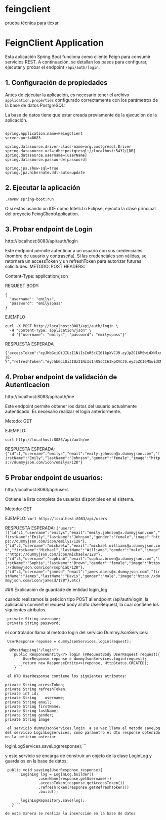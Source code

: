 # feingclient
prueba técnica para ticxar
# FeignClient Application

Esta aplicación Spring Boot funciona como cliente Feign para consumir servicios REST. A continuación, se detallan los pasos para configurar, ejecutar y probar el endpoint `/api/auth/login`.

## 1. Configuración de propiedades

Antes de ejecutar la aplicación, es necesario tener el archivo `application.properties` configurado correctamente con los parámetros de la base de datos PostgreSQL:

La base de datos tiene que estar creada previamente de la ejecución de la aplicación.

```properties

spring.application.name=FeingClient
server.port=8083

spring.datasource.driver-class-name=org.postgresql.Driver
spring.datasource.url=jdbc:postgresql://localhost:5432/[DB]
spring.datasource.username=[userName]
spring.datasource.password=[password]

spring.jpa.show-sql=true
spring.jpa.hibernate.ddl-auto=update
```
## 2. Ejecutar la aplicación

```./mvnw spring-boot:run```

O si estás usando un IDE como IntelliJ o Eclipse, ejecuta la clase principal del proyecto FeingClientApplication.

## 3. Probar endpoint de Login

http://localhost:8083/api/auth/login

Este endpoint permite autenticar a un usuario con sus credenciales (nombre de usuario y contraseña). Si las credenciales son válidas, se retornará un accessToken y un refreshToken para autorizar futuras solicitudes.
METODO:
POST
HEADERS:

Content-Type: application/json

REQUEST BODY:
```
{
  "username": "emilys",
  "password": "emilyspass"
}
``` 
EJEMPLO:
```
curl -X POST http://localhost:8083/api/auth/login \
  -H "Content-Type: application/json" \
  -d '{"username": "emilys", "password": "emilyspass"}'
```
RESPUESTA ESPERADA
```
{"accessToken":"eyJhbGciOiJIUzI1NiIsInR5cCI6IkpXVCJ9.eyJpZCI6MSwidXNlcm5hbWUiOiJlbWlseXMiLCJlbWFpbCI6ImVtaWx5LmpvaG5zb25AeC5kdW1teWpzb24uY29tIiwiZmlyc3ROYW1lIjoiRW1pbHkiLCJsYXN0TmFtZSI6IkpvaG5zb24iLCJnZW5kZXIiOiJmZW1hbGUiLCJpbWFnZSI6Imh0dHBzOi8vZHVtbXlqc29uLmNvbS9pY29uL2VtaWx5cy8xMjgiLCJpYXQiOjE3NTQzMzc3MjEsImV4cCI6MTc1NDM0MTMyMX0.ECHg_sAiHG64S34nP8zLvKK8ME6qc6uyD6gaVz-jE-Y","refreshToken":"eyJhbGciOiJIUzI1NiIsInR5cCI6IkpXVCJ9.eyJpZCI6MSwidXNlcm5hbWUiOiJlbWlseXMiLCJlbWFpbCI6ImVtaWx5LmpvaG5zb25AeC5kdW1teWpzb24uY29tIiwiZmlyc3ROYW1lIjoiRW1pbHkiLCJsYXN0TmFtZSI6IkpvaG5zb24iLCJnZW5kZXIiOiJmZW1hbGUiLCJpbWFnZSI6Imh0dHBzOi8vZHVtbXlqc29uLmNvbS9pY29uL2VtaWx5cy8xMjgiLCJpYXQiOjE3NTQzMzc3MjEsImV4cCI6MTc1NjkyOTcyMX0.calEMgY_nRkpbNDkEpscGPFDzdKVpKMLi0hg8oJcWXs","id":1,"username":"emilys","email":"emily.johnson@x.dummyjson.com","firstName":"Emily","lastName":"Johnson","gender":"female","image":"https://dummyjson.com/icon/emilys/128"}

```
## 4. Probar endpoint de validación de Autenticacion

 http://localhost:8083/api/auth/me
 
Este endpoint permite obtener los datos del usuario actualmente autenticado. Es necesario realizar el login anteriormente.
 
Metodo:
GET

EJEMPLO:

```curl http://localhost:8083/api/auth/me```

RESPUESTA ESPERADA:
```{"id":1,"username":"emilys","email":"emily.johnson@x.dummyjson.com","firstName":"Emily","lastName":"Johnson","gender":"female","image":"https://dummyjson.com/icon/emilys/128"}```


## 5 Probar endpoint de usuarios:
http://localhost:8083/api/users

Obtiene la lista completa de usuarios disponibles en el sistema.

Metodo:
GET

EJEMPLO:
```curl http://localhost:8083/api/users```

RESPUESTA ESPERADA:
```{"users":[{"id":1,"username":"emilys","email":"emily.johnson@x.dummyjson.com","firstName":"Emily","lastName":"Johnson","gender":"female","image":"https://dummyjson.com/icon/emilys/128"},{"id":2,"username":"michaelw","email":"michael.williams@x.dummyjson.com","firstName":"Michael","lastName":"Williams","gender":"male","image":"https://dummyjson.com/icon/michaelw/128"},{"id":3,"username":"sophiab","email":"sophia.brown@x.dummyjson.com","firstName":"Sophia","lastName":"Brown","gender":"female","image":"https://dummyjson.com/icon/sophiab/128"},{"id":4,"username":"jamesd","email":"james.davis@x.dummyjson.com","firstName":"James","lastName":"Davis","gender":"male","image":"https://dummyjson.com/icon/jamesd/128"},etc}```

##6 Explicación de guardade de entidad login_log

cuando realizamos la peticion tipo POST al endpoint /api/auth/login, la aplicación conviert el request body al dto UserRequest,
la cual contiene los siguientes atributos.
```
 private String username;
 private String password;
 ```
 el controlador llama al metodo login del  servicio DummyJsonServices:
```
 UserResponse reponse = dummyJsonServices.login(request);
 
  @PostMapping("/login")
    public ResponseEntity<?> login (@RequestBody UserRequest request){
        UserResponse reponse = dummyJsonServices.login(request);
        return new ResponseEntity<>(reponse, HttpStatus.CREATED);
    }```

 el DTO UserResponse contiene los siguientes atributos:
 ```
    private String accessToken;
    private String refreshToken;
    private int id;
    private String    username;
    private String email;
    private String firstName;
    private String lastName;
    private String gender;
    private String image
```	
 el servicio dummyJsonServices.login  a su vez llama el metodo saveLog del servicio LoginLogServices, como parametro el dto response obtenido en la peticion anterior.
 ```
 loginLogServices.saveLog(response);```
 
 y este servicio se encarga de construir un objeto de la clase LoginLog y guardalos en la base de datos:
 ```
  public void saveLog(UserResponse response){
        LoginLog log = LoginLog.builder()
                .userName(response.getUsername())
                .accessToken(response.getAccessToken())
                .refreshToken(response.getRefreshToken())
                .build();

        loginLogRepository.save(log);
    }```

de esta manera se realiza la insercción en la base de datos
